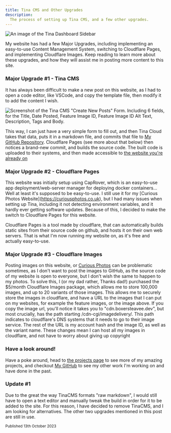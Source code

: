 ```yaml
---
title: Tina CMS and Other Upgrades
description:
  The process of setting up Tina CMS, and a few other upgrades.
---
```

![An image of the Tina Dashboard Sidebar](https://cdn.boxersteavee.dev/cdn-cgi/imagedelivery/8mDeb5dj0w69F4TILSzPUQ/ea7c4bea-e78c-45b5-5cb2-d3f33d393c00/public)

My website has had a few Major Upgrades, including implementing an easy-to-use Content Management System, switching to Cloudflare Pages, and implementing Cloudflare Images. Keep reading to learn more about these upgrades, and how they will assist me in posting more content to this site.

### Major Upgrade #1 - Tina CMS

It has always been difficult to make a new post on this website, as I had to open a code editor, like VSCode, and copy the template file, then modify it to add the content I wish.

![Screenshot of the Tina CMS "Create New Posts" Form. Including 6 fields, for the Title, Date Posted, Feature Image ID, Feature Image ID Alt Text, Description, Tags and Body.](https://cdn.boxersteavee.dev/cdn-cgi/imagedelivery/8mDeb5dj0w69F4TILSzPUQ/a651b93b-5fca-4ebe-2971-af313dfbec00/public)


This way, I can just have a very simple form to fill out, and then Tina Cloud takes that data, puts it in a markdown file, and commits that file to [My GitHub Repository](https://github.com/Boxersteavee/website). Cloudflare Pages (see more about that below) then notices a brand-new commit, and builds the source code. The built code is uploaded to their systems, and then made accessible to [the website you're already on](https://boxersteavee.dev)

### Major Upgrade #2 - Cloudflare Pages

This website was initially setup using CapRover, which is an easy-to-use app deployment/web-server manager for deploying docker containers... Well at least it's supposed to be easy-to-use. I still use it for my \[Curious Photos Website]\(https://curiousphotos.co.uk), but I had many issues when setting up Tina, including it not detecting environment variables, and it hardly ever getting software updates. Because of this, I decided to make the switch to Cloudflare Pages for this website.

Cloudflare Pages is a tool made by cloudflare, that can automatically builds static sites from their source code on github, and hosts it on their own web servers. That is what I'm now running my website on, as it's free and actually easy-to-use.

### Major Upgrade #3 - Cloudflare Images

Posting images on this website, or [Curious Photos](https://curiousphotos.co.uk) can be problematic sometimes, as I don't want to post the images to GitHub, as the source code of my website is open to everyone, but I don't wish the same to happen to my photos. To solve this, I (or my dad rather, Thanks dad!) purchased the $5/month Cloudflare Images package, which allows me to store 100,000 images, and up to 20 variants of those images. This allows me to securely store the images in cloudflare, and have a URL to the images that I can put on my websites, for example the feature images, or the image above. If you copy the image url, you'll notice it takes you to "cdn.boxersteavee.dev", but most crucially, has the path starting /cdn-cgi/imagedelivery/. This path indicates to cloudflare's DNS systems that it needs to go to their image service. The rest of the URL is my account hash and the image ID, as well as the variant name. These changes mean I can host all my images in cloudflare, and not have to worry about giving up copyright

### Have a look around!

Have a poke around, head to [the projects page](https://boxersteavee.dev/projects) to see more of my amazing projects, and checkout [My GitHub](https://github.com/Boxersteavee) to see my other work I'm working on and have done in the past.

### Update #1

Due to the great the way TinaCMS formats "raw markdown", I would still have to open a text editor and manually tweak the build in order for it to be added to the site. For this reason, I have decided to remove TinaCMS, and I am looking for alternatives. The other two upgrades mentioned in this post are still in use.

<sub>Published 13th October 2023</sub>